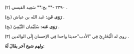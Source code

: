 ٢٣٩٠ -** بخ:** سَعِيد القيسي (٢) .

**رَوَى عَن:** عَبد الله بن عياش (بخ) .

**رَوَى عَنه:** سُلَيْمان التَّيْمِيّ (بخ) .

روى له الْبُخَارِيّ فِي "الأدب"حديثا واحدا فِي الإحسان إِلَى الوالدين (٣) .

**ولهم شيخ آخر يقَالَ لَهُ:**